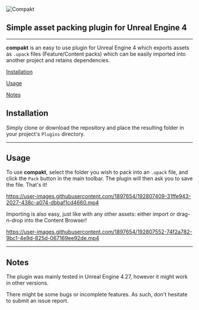 ![Compakt](https://i.imgur.com/8cRTkgd.png)
## Simple asset packing plugin for Unreal Engine 4
___

**compakt** is an easy to use plugin for Unreal Engine 4 which exports assets as `.upack` files (Feature/Content packs) which can be easily imported into another project and retains dependencies.


[Installation](#installation)

[Usage](#usage)

[Notes](#notes)



## Installation

Simply clone or download the repository and place the resulting folder in your project's `Plugins` directory.
___
## Usage

To use **compakt**, select the folder you wish to pack into an `.upack` file, and click the `Pack` button in the main toolbar. The plugin will then ask you to save the file. That's it!

https://user-images.githubusercontent.com/1897654/192807409-31ffe943-2027-438c-a074-dbbaf1cd4660.mp4

Importing is also easy, just like with any other assets: either import or drag-n-drop into the Content Browser!

https://user-images.githubusercontent.com/1897654/192807552-74f2a782-9bc1-4e9d-825d-067169ee92de.mp4
___

## Notes

The plugin was mainly tested in Unreal Engine 4.27, however it might work in other versions.

There might be some bugs or incomplete features. As such, don't hesitate to submit an issue report.

